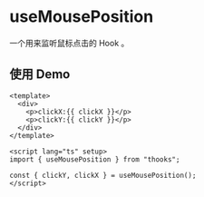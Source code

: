<!--
 * @Descripttion: 神之一手
 * @version: 1.0.0
 * @Author: null
 * @Date: 2022-08-01 14:11:34
 * @LastEditors: sueRimn
 * @LastEditTime: 2022-08-01 14:20:44
-->

# useMousePosition

一个用来监听鼠标点击的 Hook 。

## 使用 Demo

```vue
<template>
  <div>
    <p>clickX:{{ clickX }}</p>
    <p>clickY:{{ clickY }}</p>
  </div>
</template>

<script lang="ts" setup>
import { useMousePosition } from "thooks";

const { clickY, clickX } = useMousePosition();
</script>
```
